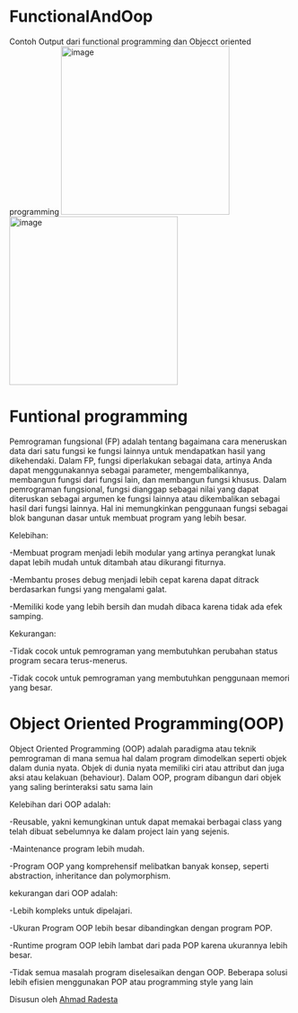 # FunctionalAndOop
Contoh Output dari functional programming dan Objecct oriented programming
<img width="300" alt="image" src="https://user-images.githubusercontent.com/95126142/229566648-ed593405-432f-47b1-8101-751008002e50.png">
<img width="300" alt="image" src="https://user-images.githubusercontent.com/95126142/229568353-1fc95ee7-b7a2-4c04-ada8-bb3c83f7fa7f.png">
# Funtional programming 
Pemrograman fungsional (FP) adalah tentang bagaimana cara meneruskan data dari satu fungsi ke fungsi lainnya untuk mendapatkan hasil yang dikehendaki. Dalam FP, fungsi diperlakukan sebagai data, artinya Anda dapat menggunakannya sebagai parameter, mengembalikannya, membangun fungsi dari fungsi lain, dan membangun fungsi khusus. 
Dalam pemrograman fungsional, fungsi dianggap sebagai nilai yang dapat diteruskan sebagai argumen ke fungsi lainnya atau dikembalikan sebagai hasil dari fungsi lainnya. Hal ini memungkinkan penggunaan fungsi sebagai blok bangunan dasar untuk membuat program yang lebih besar.

Kelebihan:

-Membuat program menjadi lebih modular yang artinya perangkat lunak dapat lebih mudah untuk ditambah atau dikurangi fiturnya.

-Membantu proses debug menjadi lebih cepat karena dapat ditrack berdasarkan fungsi yang mengalami galat.

-Memiliki kode yang lebih bersih dan mudah dibaca karena tidak ada efek samping.

Kekurangan:

-Tidak cocok untuk pemrograman yang membutuhkan perubahan status program secara terus-menerus.

-Tidak cocok untuk pemrograman yang membutuhkan penggunaan memori yang besar.

# Object Oriented Programming(OOP)

Object Oriented Programming (OOP) adalah paradigma atau teknik pemrograman di mana semua hal dalam program dimodelkan seperti objek dalam dunia nyata. Objek di dunia nyata memiliki ciri atau attribut dan juga aksi atau kelakuan (behaviour). Dalam OOP, program dibangun dari objek yang saling berinteraksi satu sama lain

Kelebihan dari OOP adalah:

-Reusable, yakni kemungkinan untuk dapat memakai berbagai class yang telah dibuat sebelumnya ke dalam project lain yang sejenis.

-Maintenance program lebih mudah.

-Program OOP yang komprehensif melibatkan banyak konsep, seperti abstraction, inheritance dan polymorphism.

kekurangan dari OOP adalah:

-Lebih kompleks untuk dipelajari.

-Ukuran Program OOP lebih besar dibandingkan dengan program POP.

-Runtime program OOP lebih lambat dari pada POP karena ukurannya lebih besar.

-Tidak semua masalah program diselesaikan dengan OOP. Beberapa solusi lebih efisien menggunakan POP atau programming style yang lain

Disusun oleh <a href="https://github.com/totoro-07"> Ahmad Radesta

